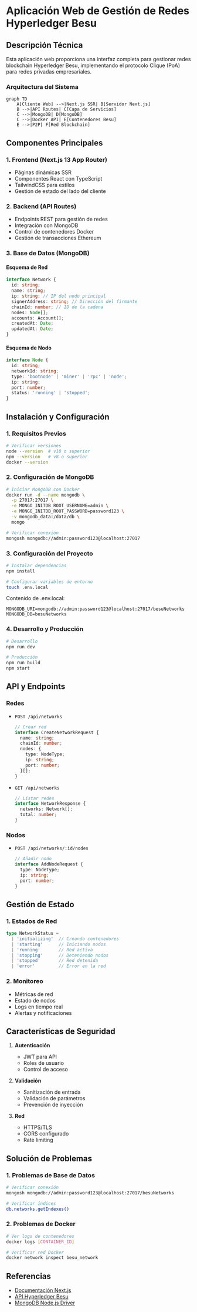 
# Aplicación Web de Gestión de Redes Hyperledger Besu

## Descripción Técnica

Esta aplicación web proporciona una interfaz completa para gestionar redes blockchain Hyperledger Besu, implementando el protocolo Clique (PoA) para redes privadas empresariales.

### Arquitectura del Sistema

```mermaid
graph TD
    A[Cliente Web] -->|Next.js SSR| B[Servidor Next.js]
    B -->|API Routes| C[Capa de Servicios]
    C -->|MongoDB| D[MongoDB]
    C -->|Docker API| E[Contenedores Besu]
    E -->|P2P| F[Red Blockchain]
```

## Componentes Principales

### 1. Frontend (Next.js 13 App Router)
- Páginas dinámicas SSR
- Componentes React con TypeScript
- TailwindCSS para estilos
- Gestión de estado del lado del cliente

### 2. Backend (API Routes)
- Endpoints REST para gestión de redes
- Integración con MongoDB
- Control de contenedores Docker
- Gestión de transacciones Ethereum

### 3. Base de Datos (MongoDB)

#### Esquema de Red
```typescript
interface Network {
  id: string;
  name: string;
  ip: string; // IP del nodo principal
  signerAddress: string; // Dirección del firmante
  chainId: number; // ID de la cadena
  nodes: Node[];
  accounts: Account[];
  createdAt: Date;
  updatedAt: Date;
}
```

#### Esquema de Nodo
```typescript
interface Node {
  id: string;
  networkId: string;
  type: 'bootnode' | 'miner' | 'rpc' | 'node';
  ip: string;
  port: number;
  status: 'running' | 'stopped';
}
```

## Instalación y Configuración

### 1. Requisitos Previos
```bash
# Verificar versiones
node --version  # v18 o superior
npm --version   # v8 o superior
docker --version
```

### 2. Configuración de MongoDB
```bash
# Iniciar MongoDB con Docker
docker run -d --name mongodb \
  -p 27017:27017 \
  -e MONGO_INITDB_ROOT_USERNAME=admin \
  -e MONGO_INITDB_ROOT_PASSWORD=password123 \
  -v mongodb_data:/data/db \
  mongo

# Verificar conexión
mongosh mongodb://admin:password123@localhost:27017
```

### 3. Configuración del Proyecto
```bash
# Instalar dependencias
npm install

# Configurar variables de entorno
touch .env.local
```

Contenido de .env.local:
```env
MONGODB_URI=mongodb://admin:password123@localhost:27017/besuNetworks
MONGODB_DB=besuNetworks
```

### 4. Desarrollo y Producción
```bash
# Desarrollo
npm run dev

# Producción
npm run build
npm start
```

## API y Endpoints

### Redes
- `POST /api/networks`
  ```typescript
  // Crear red
  interface CreateNetworkRequest {
    name: string;
    chainId: number;
    nodes: {
      type: NodeType;
      ip: string;
      port: number;
    }[];
  }
  ```

- `GET /api/networks`
  ```typescript
  // Listar redes
  interface NetworkResponse {
    networks: Network[];
    total: number;
  }
  ```

### Nodos
- `POST /api/networks/:id/nodes`
  ```typescript
  // Añadir nodo
  interface AddNodeRequest {
    type: NodeType;
    ip: string;
    port: number;
  }
  ```

## Gestión de Estado

### 1. Estados de Red
```typescript
type NetworkStatus = 
  | 'initializing'  // Creando contenedores
  | 'starting'      // Iniciando nodos
  | 'running'       // Red activa
  | 'stopping'      // Deteniendo nodos
  | 'stopped'       // Red detenida
  | 'error'         // Error en la red
```

### 2. Monitoreo
- Métricas de red
- Estado de nodos
- Logs en tiempo real
- Alertas y notificaciones

## Características de Seguridad

1. **Autenticación**
   - JWT para API
   - Roles de usuario
   - Control de acceso

2. **Validación**
   - Sanitización de entrada
   - Validación de parámetros
   - Prevención de inyección

3. **Red**
   - HTTPS/TLS
   - CORS configurado
   - Rate limiting

## Solución de Problemas

### 1. Problemas de Base de Datos
```bash
# Verificar conexión
mongosh mongodb://admin:password123@localhost:27017/besuNetworks

# Verificar índices
db.networks.getIndexes()
```

### 2. Problemas de Docker
```bash
# Ver logs de contenedores
docker logs [CONTAINER_ID]

# Verificar red Docker
docker network inspect besu_network
```

## Referencias

- [Documentación Next.js](https://nextjs.org/docs)
- [API Hyperledger Besu](https://besu.hyperledger.org/en/stable/Reference/API-Methods/)
- [MongoDB Node.js Driver](https://mongodb.github.io/node-mongodb-native/)
